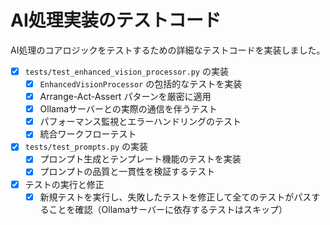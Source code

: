 # AI処理実装のテストコード

AI処理のコアロジックをテストするための詳細なテストコードを実装しました。

- [x] `tests/test_enhanced_vision_processor.py` の実装
  - [x] `EnhancedVisionProcessor` の包括的なテストを実装
  - [x] Arrange-Act-Assert パターンを厳密に適用
  - [x] Ollamaサーバーとの実際の通信を伴うテスト
  - [x] パフォーマンス監視とエラーハンドリングのテスト
  - [x] 統合ワークフローテスト
- [x] `tests/test_prompts.py` の実装
  - [x] プロンプト生成とテンプレート機能のテストを実装
  - [x] プロンプトの品質と一貫性を検証するテスト
- [x] テストの実行と修正
  - [x] 新規テストを実行し、失敗したテストを修正して全てのテストがパスすることを確認（Ollamaサーバーに依存するテストはスキップ）
